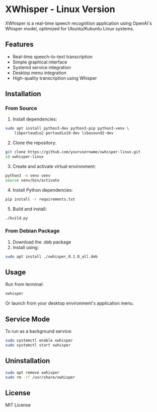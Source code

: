 # XWhisper - Linux Version

XWhisper is a real-time speech recognition application using OpenAI's Whisper model, optimized for Ubuntu/Kubuntu Linux systems.

## Features
- Real-time speech-to-text transcription
- Simple graphical interface
- Systemd service integration
- Desktop menu integration
- High-quality transcription using Whisper

## Installation

### From Source
1. Install dependencies:
```bash
sudo apt install python3-dev python3-pip python3-venv \
    libportaudio2 portaudio19-dev libasound2-dev
```

2. Clone the repository:
```bash
git clone https://github.com/yourusername/xwhisper-linux.git
cd xwhisper-linux
```

3. Create and activate virtual environment:
```bash
python3 -m venv venv
source venv/bin/activate
```

4. Install Python dependencies:
```bash
pip install -r requirements.txt
```

5. Build and install:
```bash
./build.py
```

### From Debian Package
1. Download the .deb package
2. Install using:
```bash
sudo apt install ./xwhisper_0.1.0_all.deb
```

## Usage
Run from terminal:
```bash
xwhisper
```

Or launch from your desktop environment's application menu.

## Service Mode
To run as a background service:
```bash
sudo systemctl enable xwhisper
sudo systemctl start xwhisper
```

## Uninstallation
```bash
sudo apt remove xwhisper
sudo rm -rf /usr/share/xwhisper
```

## License
MIT License